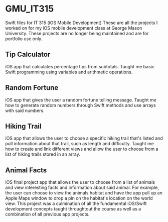 # GMU_IT315
Swift files for IT 315 (iOS Mobile Development)
These are all the projects I worked on for my iOS mobile development class at George Mason University. These projects are no longer being maintained and are for portfolio use only.

## Tip Calculator
iOS app that calculates percentage tips from subtotals.
Taught me basic Swift programming using variables and arithmetic operations.

## Random Fortune
iOS app that gives the user a random fortune telling message.
Taught me how to generate random numbers through Swift methods and use arrays with said numbers.

## Hiking Trail
iOS app that allows the user to choose a specific hiking trail that's listed and pull information about that trail, such as length and difficulty.
Taught me how to create and link different views and allow the user to choose from a list of hiking trails stored in an array.

## Animal Facts
iOS final project app that allows the user to choose from a list of animals and view interesting facts and information about said animal. For example, the user can choose to view the animals habitat and have the app pull up an Apple Maps window to drop a pin on the habitat's location on the world view.
This project was a culmination of all the fundamental iOS/Swift development concepts taught throughtout the course as well as a combination of all previous app projects.
